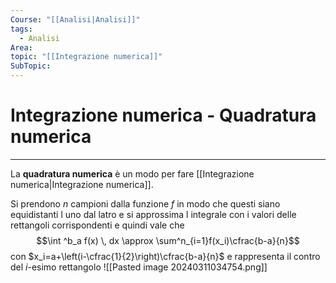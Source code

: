 ```yaml
---
Course: "[[Analisi|Analisi]]"
tags:
  - Analisi
Area: 
topic: "[[Integrazione numerica]]"
SubTopic:
---
```

# Integrazione numerica - Quadratura numerica
---
La __quadratura numerica__ è un modo per fare [[Integrazione numerica|Integrazione numerica]].

Si prendono $n$ campioni dalla funzione $f$ in modo che questi siano equidistanti l uno dal latro e si approssima l integrale con i valori delle rettangoli corrispondenti e quindi vale che 
$$\int ^b_a f(x) \, dx  \approx \sum^n_{i=1}f(x_i)\cfrac{b-a}{n}$$
con $x_i=a+\left(i-\cfrac{1}{2}\right)\cfrac{b-a}{n}$  e rappresenta il contro del $i$-esimo rettangolo
![[Pasted image 20240311034754.png]]